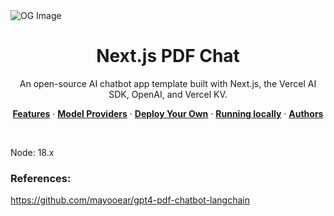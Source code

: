 <img src="https://github.com/geniusFulldev/nextjs-langchain-pdf-chatbot/tree/main/public/images/screenshots/5.png" alt="OG Image">
<h1 align="center">Next.js PDF Chat</h3>

<p align="center">
  An open-source AI chatbot app template built with Next.js, the Vercel AI SDK, OpenAI, and Vercel KV.
</p>

<p align="center">
  <a href="#features"><strong>Features</strong></a> ·
  <a href="#model-providers"><strong>Model Providers</strong></a> ·
  <a href="#deploy-your-own"><strong>Deploy Your Own</strong></a> ·
  <a href="#running-locally"><strong>Running locally</strong></a> ·
  <a href="#authors"><strong>Authors</strong></a>
</p>
<br/>


Node: 18.x

### References: 
 https://github.com/mayooear/gpt4-pdf-chatbot-langchain
 
 